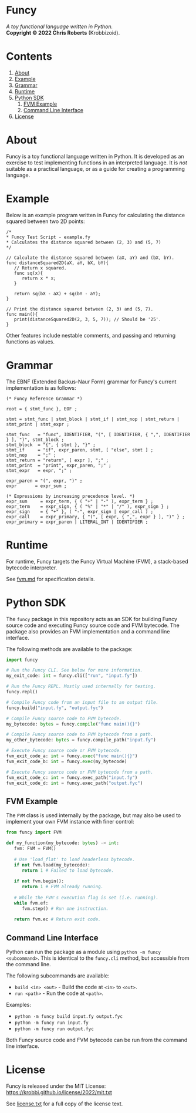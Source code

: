 # Funcy
_A toy functional language written in Python._  
__Copyright &copy; 2022 Chris Roberts__ (Krobbizoid).

# Contents
1. [About](#about)
2. [Example](#example)
3. [Grammar](#grammar)
4. [Runtime](#runtime)
5. [Python SDK](#python-sdk)
   1. [FVM Example](#fvm-example)
   2. [Command Line Interface](#command-line-interface)
6. [License](#license)

# About
Funcy is a toy functional language written in Python. It is developed as an
exercise to test implementing functions in an interpreted language. It is _not_
suitable as a practical language, or as a guide for creating a programming
language.

# Example
Below is an example program written in Funcy for calculating the distance
squared between two 2D points:
```
/*
* Funcy Test Script - example.fy
* Calculates the distance squared between (2, 3) and (5, 7)
*/

// Calculate the distance squared between (aX, aY) and (bX, bY).
func distanceSquared2D(aX, aY, bX, bY){
   // Return x squared.
   func sq(x){
      return x * x;
   }
   
   return sq(bX - aX) + sq(bY - aY);
}

// Print the distance squared between (2, 3) and (5, 7).
func main(){
   print(distanceSquared2D(2, 3, 5, 7)); // Should be '25'.
}
```

Other features include nestable comments, and passing and returning functions
as values.

# Grammar
The EBNF (Extended Backus-Naur Form) grammar for Funcy's current implementation
is as follows:
```EBNF
(* Funcy Reference Grammar *)

root = { stmt_func }, EOF ;

stmt = stmt_func | stmt_block | stmt_if | stmt_nop | stmt_return | stmt_print | stmt_expr ;

stmt_func   = "func", IDENTIFIER, "(", [ IDENTIFIER, { ",", IDENTIFIER } ], ")", stmt_block ;
stmt_block  = "{", { stmt }, "}" ;
stmt_if     = "if", expr_paren, stmt, [ "else", stmt ] ;
stmt_nop    = ";" ;
stmt_return = "return", [ expr ], ";" ;
stmt_print  = "print", expr_paren, ";" ;
stmt_expr   = expr, ";" ;

expr_paren = "(", expr, ")" ;
expr       = expr_sum ;

(* Expressions by increasing precedence level. *)
expr_sum     = expr_term, { ( "+" | "-" ), expr_term } ;
expr_term    = expr_sign, { ( "%" | "*" | "/" ), expr_sign } ;
expr_sign    = { "+" }, ( "-", expr_sign | expr_call ) ;
expr_call    = expr_primary, { "(", [ expr, { ",", expr } ], ")" } ;
expr_primary = expr_paren | LITERAL_INT | IDENTIFIER ;
```

# Runtime
For runtime, Funcy targets the Funcy Virtual Machine (FVM), a stack-based
bytecode interpreter.

See [fvm.md](./fvm.md) for specification details.

# Python SDK
The `funcy` package in this repository acts as an SDK for building Funcy source
code and executing Funcy source code and FVM bytecode. The package also
provides an FVM implementation and a command line interface.

The following methods are available to the package:
```Python
import funcy

# Run the Funcy CLI. See below for more information.
my_exit_code: int = funcy.cli(["run", "input.fy"])

# Run the Funcy REPL. Mostly used internally for testing.
funcy.repl()

# Compile Funcy code from an input file to an output file.
funcy.build("input.fy", "output.fyc")

# Compile Funcy source code to FVM bytecode.
my_bytecode: bytes = funcy.compile("func main(){}")

# Compile Funcy source code to FVM bytecode from a path.
my_other_bytecode: bytes = funcy.compile_path("input.fy")

# Execute Funcy source code or FVM bytecode.
fvm_exit_code_a: int = funcy.exec("func main(){}")
fvm_exit_code_b: int = funcy.exec(my_bytecode)

# Execute Funcy source code or FVM bytecode from a path.
fvm_exit_code_c: int = funcy.exec_path("input.fy")
fvm_exit_code_d: int = funcy.exec_path("output.fyc")
```

## FVM Example
The `FVM` class is used internally by the package, but may also be used to
implement your own FVM instance with finer control:
```Python
from funcy import FVM

def my_function(my_bytecode: bytes) -> int:
   fvm: FVM = FVM()
   
   # Use 'load_flat' to load headerless bytecode.
   if not fvm.load(my_bytecode):
      return 1 # Failed to load bytecode.
   
   if not fvm.begin():
      return 1 # FVM already running.
   
   # While the FVM's execution flag is set (i.e. running).
   while fvm.ef:
      fvm.step() # Run one instruction.
   
   return fvm.ec # Return exit code.
```

## Command Line Interface
Python can run the package as a module using `python -m funcy <subcommand>`.
This is identical to the `funcy.cli` method, but accessible from the command
line.

The following subcommands are available:
* `build <in> <out>` - Build the code at `<in>` to `<out>`.
* `run <path>` - Run the code at `<path>`.

Examples:
* `python -m funcy build input.fy output.fyc`
* `python -m funcy run input.fy`
* `python -m funcy run output.fyc`

Both Funcy source code and FVM bytecode can be run from the command line
interface.

# License
Funcy is released under the MIT License:  
https://krobbi.github.io/license/2022/mit.txt

See [license.txt](./license.txt) for a full copy of the license text.
